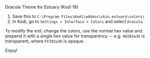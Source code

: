 Dracula Theme for Estuary (Kodi 18)

1. Save this to `C:\Program Files\Kodi\addons\skin.estuary\colors\`
2. In Kodi, go to `Settings > Interface > Colors` and select `Dracula`

To modify the xml, change the colors, use the normal hex value and prepend it with a single hex value for transparency -- e.g. `00282a36` is transparent, where `FF282a36` is opaque. 

Enjoy! 
